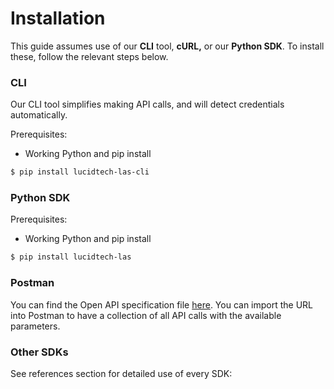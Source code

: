 # Installation

This guide assumes use of our **CLI** tool, **cURL,** or our **Python SDK**. To install these, follow the relevant steps below.

### CLI

Our CLI tool simplifies making API calls, and will detect credentials automatically.

Prerequisites:

* Working Python and pip install

```bash
$ pip install lucidtech-las-cli
```

### Python SDK

Prerequisites:

* Working Python and pip install

```bash
$ pip install lucidtech-las
```

### Postman

You can find the Open API specification file [here](https://raw.githubusercontent.com/LucidtechAI/las-docs/master/reference/restapi/oas.json). You can import the URL into Postman to have a collection of all API calls with the available parameters.

### Other SDKs

See references section for detailed use of every SDK:



